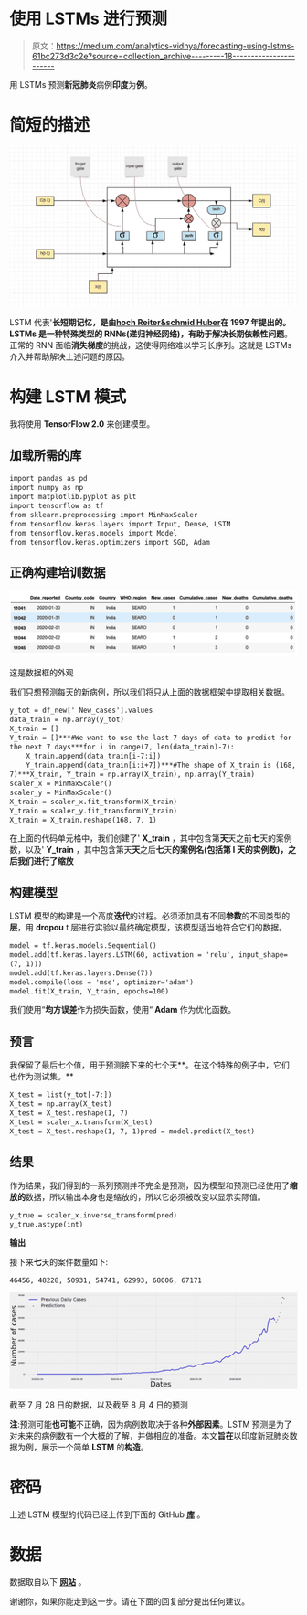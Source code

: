 # 使用 LSTMs 进行预测

> 原文：<https://medium.com/analytics-vidhya/forecasting-using-lstms-61bc273d3c2e?source=collection_archive---------18----------------------->

用 LSTMs 预测**新冠肺炎**病例**印度**为**例**。

# 简短的描述

![](img/b5e6f5643ba50fd2e264f7701aa1cb2e.png)

LSTM 代表'**长短期记忆，**是由[**hoch Reiter&schmid Huber**](http://www.bioinf.jku.at/publications/older/2604.pdf)在 1997 年提出的。LSTMs 是一种特殊类型的 RNNs(递归神经网络)，有助于解决**长期依赖性问题**。正常的 RNN 面临**消失梯度**的挑战，这使得网络难以学习长序列。这就是 LSTMs 介入并帮助解决上述问题的原因。

# 构建 LSTM 模式

我将使用 **TensorFlow 2.0** 来创建模型。

## 加载所需的库

```
import pandas as pd
import numpy as np
import matplotlib.pyplot as plt
import tensorflow as tf
from sklearn.preprocessing import MinMaxScaler
from tensorflow.keras.layers import Input, Dense, LSTM
from tensorflow.keras.models import Model
from tensorflow.keras.optimizers import SGD, Adam
```

## 正确构建培训数据

![](img/6e9752a2ce145300a02ef5432ec85b19.png)

这是数据框的外观

我们只想预测每天的新病例，所以我们将只从上面的数据框架中提取相关数据。

```
y_tot = df_new[' New_cases'].values
data_train = np.array(y_tot)
X_train = []
Y_train = []***#We want to use the last 7 days of data to predict for the next 7 days***for i in range(7, len(data_train)-7):
    X_train.append(data_train[i-7:i])
    Y_train.append(data_train[i:i+7])***#The shape of X_train is (168, 7)***X_train, Y_train = np.array(X_train), np.array(Y_train)
scaler_x = MinMaxScaler()
scaler_y = MinMaxScaler()
X_train = scaler_x.fit_transform(X_train)
Y_train = scaler_y.fit_transform(Y_train)
X_train = X_train.reshape(168, 7, 1)
```

在上面的代码单元格中，我们创建了' **X_train** ，其中包含第**天**天之前**七**天的案例数，以及' **Y_train** ，其中包含第天**天**之后**七**天**的案例名(包括第 I 天的实例数)，之后我们进行了缩放**

## 构建模型

LSTM 模型的构建是一个高度**迭代**的过程。必须添加具有不同**参数**的不同类型的**层**，用 **dropou** t 层进行实验以最终确定模型，该模型适当地符合它们的数据。

```
model = tf.keras.models.Sequential()
model.add(tf.keras.layers.LSTM(60, activation = 'relu', input_shape=(7, 1)))    
model.add(tf.keras.layers.Dense(7))
model.compile(loss = 'mse', optimizer='adam')
model.fit(X_train, Y_train, epochs=100)
```

我们使用“**均方误差**作为损失函数，使用“ **Adam** 作为优化函数。

## 预言

我保留了最后七个值，用于预测接下来的七个天**。在这个特殊的例子中，它们也作为测试集。**

```
X_test = list(y_tot[-7:])
X_test = np.array(X_test)
X_test = X_test.reshape(1, 7)
X_test = scaler_x.transform(X_test)
X_test = X_test.reshape(1, 7, 1)pred = model.predict(X_test)
```

## 结果

作为结果，我们得到的一系列预测并不完全是预测，因为模型和预测已经使用了**缩放的**数据，所以输出本身也是缩放的，所以它必须被改变以显示实际值。

```
y_true = scaler_x.inverse_transform(pred)
y_true.astype(int)
```

**输出**

接下来**七**天的案件数量如下:

```
46456, 48228, 50931, 54741, 62993, 68006, 67171
```

![](img/356a38a3670fa47d20f3a8065dbc946c.png)

截至 7 月 28 日的数据，以及截至 8 月 4 日的预测

**注**:预测可能**也可能**不正确，因为病例数取决于各种**外部因素**。LSTM 预测是为了对未来的病例数有一个大概的了解，并做相应的准备。本文**旨在**以印度新冠肺炎数据为例，展示一个简单 **LSTM** 的**构造**。

# 密码

上述 LSTM 模型的代码已经上传到下面的 GitHub [**库**](https://github.com/rahulks9/COVID_PRED) 。

# 数据

数据取自以下 [**网站**](https://covid19.who.int/info/) 。

谢谢你，如果你能走到这一步。请在下面的回复部分提出任何建议。